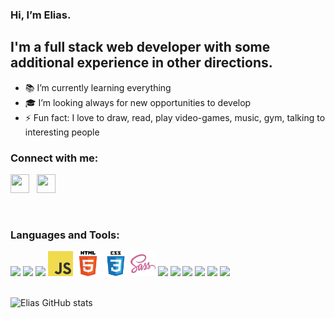 ### Hi, I’m Elias.

## I'm a full stack web developer with some additional experience in other directions.
- 📚 I’m currently learning everything
- 🎓 I’m looking always for new opportunities to develop
- ⚡ Fun fact: I love to draw, read, play video-games, music, gym, talking to interesting people

### Connect with me:
[<img src="https://cdn-icons-png.flaticon.com/512/174/174857.png" height="30" width="30">](https://www.linkedin.com/in/ilie-ciuchitu-bb8bb1179/)
&nbsp;
[<img src="https://cdn-icons-png.flaticon.com/512/5968/5968534.png" height="30" width=30>](mailto:ilie.chukitu@gmail.com)

<br>

### Languages and Tools:
<img src="https://upload.wikimedia.org/wikipedia/commons/thumb/e/ee/.NET_Core_Logo.svg/2048px-.NET_Core_Logo.svg.png" height="40" >
<img src="https://cdn.icon-icons.com/icons2/2415/PNG/512/swift_original_logo_icon_146332.png" height="40" >
<img src="https://upload.wikimedia.org/wikipedia/commons/thumb/4/4c/Typescript_logo_2020.svg/1200px-Typescript_logo_2020.svg.png" height="40" >
<img src="https://raw.githubusercontent.com/github/explore/80688e429a7d4ef2fca1e82350fe8e3517d3494d/topics/javascript/javascript.png" height="40" >
<img src="https://raw.githubusercontent.com/github/explore/80688e429a7d4ef2fca1e82350fe8e3517d3494d/topics/html/html.png" height="40" >
<img src="https://raw.githubusercontent.com/github/explore/80688e429a7d4ef2fca1e82350fe8e3517d3494d/topics/css/css.png" height="40">
<img src="https://raw.githubusercontent.com/github/explore/80688e429a7d4ef2fca1e82350fe8e3517d3494d/topics/sass/sass.png" height="40">
<img src="https://angular.io/assets/images/logos/angularjs/AngularJS-Shield.svg" height="40" >
<img src="http://assets.stickpng.com/images/584830f5cef1014c0b5e4aa1.png" height="40" >
<img src="https://www.freeiconspng.com/uploads/sql-server-icon-png-8.png" height="40" >
<img src="https://www.mysql.com/common/logos/logo-mysql-170x115.png" height="40" >
<img src="https://upload.wikimedia.org/wikipedia/commons/thumb/2/29/Postgresql_elephant.svg/1024px-Postgresql_elephant.svg.png" height="40" >
<img src="https://www.codeopticon.pl/assets/media/icons/mongo_icon.png" height="40" >

<br>
<br>

![Elias GitHub stats](https://github-readme-stats.vercel.app/api?username=EliasGit117&show_icons=true&theme=radical)
